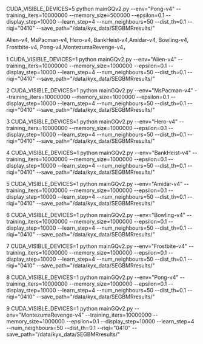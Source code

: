 

CUDA_VISIBLE_DEVICES=5 python mainGQv2.py --env="Pong-v4" --training_iters=10000000 --memory_size=500000  --epsilon=0.1  --display_step=10000 --learn_step=4 --num_neighbours=50 --dist_th=0.1 --riqi="0410" --save_path="/data/kyx_data/SEGBMRresults/"

Alien-v4, MsPacman-v4, Hero-v4, BankHeist-v4,Amidar-v4, Bowling-v4, Frostbite-v4, Pong-v4,MontezumaRevenge-v4，

1
CUDA_VISIBLE_DEVICES=1 python mainGQv2.py --env="Alien-v4" --training_iters=10000000 --memory_size=1000000  --epsilon=0.1  --display_step=10000 --learn_step=4 --num_neighbours=50 --dist_th=0.1 --riqi="0410" --save_path="/data/kyx_data/SEGBMRresults/"

2
CUDA_VISIBLE_DEVICES=1 python mainGQv2.py --env="MsPacman-v4" --training_iters=10000000 --memory_size=1000000  --epsilon=0.1  --display_step=10000 --learn_step=4 --num_neighbours=50 --dist_th=0.1 --riqi="0410" --save_path="/data/kyx_data/SEGBMRresults/"

3
CUDA_VISIBLE_DEVICES=1 python mainGQv2.py --env="Hero-v4" --training_iters=10000000 --memory_size=1000000  --epsilon=0.1  --display_step=10000 --learn_step=4 --num_neighbours=50 --dist_th=0.1 --riqi="0410" --save_path="/data/kyx_data/SEGBMRresults/"

4
CUDA_VISIBLE_DEVICES=1 python mainGQv2.py --env="BankHeist-v4" --training_iters=10000000 --memory_size=1000000  --epsilon=0.1  --display_step=10000 --learn_step=4 --num_neighbours=50 --dist_th=0.1 --riqi="0410" --save_path="/data/kyx_data/SEGBMRresults/"

5
CUDA_VISIBLE_DEVICES=1 python mainGQv2.py --env="Amidar-v4" --training_iters=10000000 --memory_size=1000000  --epsilon=0.1  --display_step=10000 --learn_step=4 --num_neighbours=50 --dist_th=0.1 --riqi="0410" --save_path="/data/kyx_data/SEGBMRresults/"

6
CUDA_VISIBLE_DEVICES=1 python mainGQv2.py --env="Bowling-v4" --training_iters=10000000 --memory_size=1000000  --epsilon=0.1  --display_step=10000 --learn_step=4 --num_neighbours=50 --dist_th=0.1 --riqi="0410" --save_path="/data/kyx_data/SEGBMRresults/"

7
CUDA_VISIBLE_DEVICES=1 python mainGQv2.py --env="Frostbite-v4" --training_iters=10000000 --memory_size=1000000  --epsilon=0.1  --display_step=10000 --learn_step=4 --num_neighbours=50 --dist_th=0.1 --riqi="0410" --save_path="/data/kyx_data/SEGBMRresults/"

8
CUDA_VISIBLE_DEVICES=1 python mainGQv2.py --env="Pong-v4" --training_iters=10000000 --memory_size=1000000  --epsilon=0.1  --display_step=10000 --learn_step=4 --num_neighbours=50 --dist_th=0.1 --riqi="0410" --save_path="/data/kyx_data/SEGBMRresults/"

9
CUDA_VISIBLE_DEVICES=1 python mainGQv2.py --env="MontezumaRevenge-v4" --training_iters=10000000 --memory_size=1000000  --epsilon=0.1  --display_step=10000 --learn_step=4 --num_neighbours=50 --dist_th=0.1 --riqi="0410" --save_path="/data/kyx_data/SEGBMRresults/"
